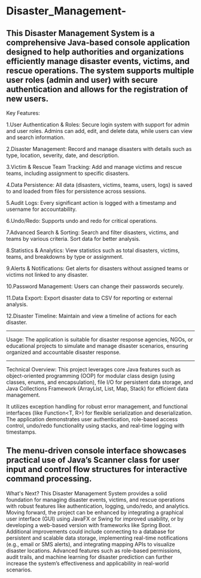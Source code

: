 # Disaster_Management-
This Disaster Management System is a comprehensive Java-based console application designed to help authorities and organizations efficiently manage disaster events, victims, and rescue operations. The system supports multiple user roles (admin and user) with secure authentication and allows for the registration of new users.
-------------------------------------------------------------------------------------------------------------------------------------------------------------------------------------------
Key Features:

1.User Authentication & Roles: Secure login system with support for admin and user roles. Admins can add, edit, and delete data, while users can view and search information.

2.Disaster Management: Record and manage disasters with details such as type, location, severity, date, and description.

3.Victim & Rescue Team Tracking: Add and manage victims and rescue teams, including assignment to specific disasters.

4.Data Persistence: All data (disasters, victims, teams, users, logs) is saved to and loaded from files for persistence across sessions.

5.Audit Logs: Every significant action is logged with a timestamp and username for accountability.

6.Undo/Redo: Supports undo and redo for critical operations.

7.Advanced Search & Sorting: Search and filter disasters, victims, and teams by various criteria. Sort data for better analysis.

8.Statistics & Analytics: View statistics such as total disasters, victims, teams, and breakdowns by type or assignment.

9.Alerts & Notifications: Get alerts for disasters without assigned teams or victims not linked to any disaster.

10.Password Management: Users can change their passwords securely.

11.Data Export: Export disaster data to CSV for reporting or external analysis.

12.Disaster Timeline: Maintain and view a timeline of actions for each disaster.

-------------------------------------------------------------------------------------------------------------------------------------------------------------------------------------------
Usage:
The application is suitable for disaster response agencies, NGOs, or educational projects to simulate and manage disaster scenarios, ensuring organized and accountable disaster response.

-------------------------------------------------------------------------------------------------------------------------------------------------------------------------------------------
Technical Overview:
This project leverages core Java features such as object-oriented programming (OOP) for modular class design (using classes, enums, and encapsulation), file I/O for persistent data storage, and Java Collections Framework (ArrayList, List, Map, Stack) for efficient data management.

It utilizes exception handling for robust error management, and functional interfaces (like Function<T, R>) for flexible serialization and deserialization. The application demonstrates user authentication, role-based access control, undo/redo functionality using stacks, and real-time logging with timestamps.

The menu-driven console interface showcases practical use of Java’s Scanner class for user input and control flow structures for interactive command processing.
---------------------------------------------------------------------------------------------------------------------------------------------------------------------------------------------
What's Next?
This Disaster Management System provides a solid foundation for managing disaster events, victims, and rescue operations with robust features like authentication, logging, undo/redo, and analytics. Moving forward, the project can be enhanced by integrating a graphical user interface (GUI) using JavaFX or Swing for improved usability, or by developing a web-based version with frameworks like Spring Boot. Additional improvements could include connecting to a database for persistent and scalable data storage, implementing real-time notifications (e.g., email or SMS alerts), and integrating mapping APIs to visualize disaster locations. Advanced features such as role-based permissions, audit trails, and machine learning for disaster prediction can further increase the system’s effectiveness and applicability in real-world scenarios.
